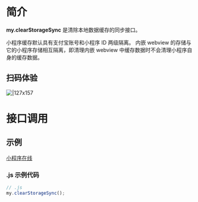 # 简介

**my.clearStorageSync** 是清除本地数据缓存的同步接口。

小程序缓存默认具有支付宝账号和小程序 ID 两级隔离。
内嵌 webview 的存储与它的小程序存储相互隔离，即清理内嵌 webview 中缓存数据时不会清理小程序自身的缓存数据。

## 扫码体验

![|127x157](https://gw.alipayobjects.com/os/skylark-tools/public/files/d4f26e73f7bae3f561da63e179c8060a.jpeg%26originHeight%3D157%26originWidth%3D127%26size%3D19905%26status%3Ddone%26width%3D127#align=left&display=inline&height=157&margin=%5Bobject%20Object%5D&originHeight=157&originWidth=127&status=done&style=none&width=127)

# 接口调用

## 示例

[小程序在线](https://opendocs.alipay.com/openbox/mini/opendocs/storage?view=preview&defaultPage=pages/index/index&defaultOpenedFiles=pages/index/index&theme=light)

### .js 示例代码

```javascript
// .js
my.clearStorageSync();
```
